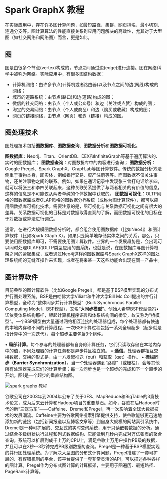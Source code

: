 # Spark GraphX 教程

在实际应用中，存在许多图计算问题，如最短路径、集群、网页排名、最小切割、连通分支等。图计算算法的性能直接关系到应用问题解决的高效性，尤其对于大型图（如社交网络和网络图）而言，更是如此。

## 图

图是由很多个节点(vertex)构成的，节点之间通过边(edge)进行连接。图在网络科学中被称为网络。实际应用中，有很多图结构数据：

- 计算机网络：由许多节点(计算机或者路由器)以及节点之间的边(网线)构成的网络；
- 城市的道路系统：由节点(路口)和边(道路)构成的图；
- 微信的社交网络：由节点（个人或公众号）和边（关注或点赞）构成的图；
- 淘宝的交易网络：由节点（个人或商品）和边（购买或收藏）构成的图；
- 网页的链接网络，由节点（网页）和边（链接）构成的图。

## 图处理技术

图处理技术包括**图数据库**、**图数据查询**、**图数据分析**和**图数据可视化**。

**图数据库**：Neo4j、Titan、OrientDB、DEX和InfiniteGraph等基于遍历算法的、实时的图数据库；
**图数据查询**：对图数据库中的内容进行查询；
**图数据分析**：Google Pregel、Spark GraphX、GraphLab等图计算软件。传统的数据分析方法侧重于事物本身，即实体，例如银行交易、资产注册等等。而图数据不仅关注事物，还关注事物之间的联系。例如，如果在通话记录中发现张三曾打电话给李四，就可以将张三和李四关联起来，这种关联关系提供了与两者相关的有价值的信息，这样的信息是不可能仅从两者单纯的个体数据中获取的。
**图数据可视化**：OLTP风格的图数据库或者OLAP风格的图数据分析系统（或称为图计算软件），都可以应用图数据库可视化技术。需要注意的是，图可视化与关系数据可视化之间有很大的差异，关系数据可视化的目标是对数据取得直观的了解，而图数据可视化的目标在于对数据或算法进行调试。

通常，在进行大规模图数据分析时，都会组合使用图数据库（比如Neo4j）和图计算软件（比如Spark Gtaph X）。如果只是简单地存储实体之间的关系，那么，只要使用图数据库即可，不需要使用图计算软件。业界的一个发展趋势是，会出现可以同时处理OLAP和OLTP类型应用的图系统，也就是说，在图数据库与图计算框架之间的紧密集成，或者通过Neo4j这样的图数据库与Spark GraphX这样的图处理系统间的无缝互操作来实现，或者在将来某一天这些功能会出现在同一产品中。

## 图计算软件

目前典型的图计算软件（比如Google Pregel），都是基于BSP模型实现的分布式并行图处理系统。BSP是由哈佛大学Viliant和牛津大学Bill Mc Coll提出的并行计算模型，全称为“整体同步并行计算模型”（Bulk Synchronous Parallel Computing Model，BSP模型），又名“**大同步模型**”。创始人希望BSP模型像冯•诺依曼体系结构那样，架起计算机程序语言和体系结构间的桥梁，故又称为“桥模型”。一个BSP模型由大量通过网络相互连接的处理器组成，每个处理器都有快速的本地内存和不同的计算线程，一次BSP计算过程包括一系列全局超步（超步就是指计算中的一次迭代），每个超步主要包括3个组件。

• **局部计算**。每个参与的处理器都有自身的计算任务，它们只读取存储在本地内存中的值，不同处理器的计算任务都是异步并且独立的。
• **通信**。处理器群相互交换数据，交换的形式是，由一方发起推送（put）和获取（get）操作。
• **栅栏同步（Barrier Synchronization）**。当一个处理器遇到“路障”（或栅栏），会等其他所有处理器完成它们的计算步骤；每一次同步也是一个超步的完成和下一个超步的开始。图1是一个超步的垂直结构图。

![spark graphx 教程](http://www.hadoopdoc.com/media/editor/spark-graphx-tutorial.jpeg)

谷歌公司在2003年到2004年公布了关于GFS、MapReduce和BigTable的3篇技术论文，成为后来云计算和Hadoop项目的重要基石。如今，谷歌在后Hadoop时代的新“三驾马车”——Caffeine、Dremel和Pregel，再一次影响着全球大数据技术的发展潮流。Caffeine主要为谷歌网络搜索引擎提供支持，使谷歌能够更迅速地添加新的链接（包括新闻报道以及博客文章等）到自身大规模的网站索引系统中。Dremel是一种可扩展的、交互式的实时查询系统，用于只读嵌套数据的分析。通过结合多级树状执行过程和列式数据结构，它能做到几秒内完成对万亿张表的聚合查询。系统可以扩展到成千上万的CPU上，满足谷歌上万用户操作PB级的数据，并且可以在2秒～3秒钟完成PB级别数据的查询。Pregel是一种基于BSP模型实现的并行图处理系统。为了解决大型图的分布式计算问题，Pregel搭建了一套可扩展的、有容错机制的平台，该平台提供了一套非常灵活的API，可以描述各种各样的图计算。Pregel作为分布式图计算的计算框架，主要用于图遍历、最短路径、PageRank计算等。